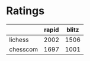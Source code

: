 # Ratings

|          | rapid | blitz |
|----------|-------|-------|
| lichess  | 2002 | 1506 |
| chesscom | 1697 | 1001 |
